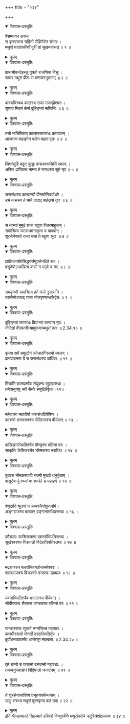 +++
title = "०३४"

+++

<details open><summary>विश्वास-प्रस्तुतिः</summary>

वैशम्पायन उवाच  
स कृष्णस्तत्र सहितो रौहिणेयेन संगतः ।  
मथुरां यादवाकीर्णां पुरीं तां सुखमावसत् ॥ १ ॥
</details>

<details><summary>मूलम्</summary>

वैशम्पायन उवाच  
स कृष्णस्तत्र सहितो रौहिणेयेन संगतः ।  
मथुरां यादवाकीर्णां पुरीं तां सुखमावसत् ॥ १ ॥
</details>

<details open><summary>विश्वास-प्रस्तुतिः</summary>

प्राप्तयौवनदेहस्तु युक्तो राजश्रिया विभुः ।  
चचार मथुरां प्रीतः स वनाकरभूषणाम् ॥ २ ॥
</details>

<details><summary>मूलम्</summary>

प्राप्तयौवनदेहस्तु युक्तो राजश्रिया विभुः ।  
चचार मथुरां प्रीतः स वनाकरभूषणाम् ॥ २ ॥
</details>

<details open><summary>विश्वास-प्रस्तुतिः</summary>

कस्यचित्त्वथ कालस्य राजा राजगृहेश्वरः ।  
शुश्राव निहतं कंसं दुहितृभ्यां महीपतिः ॥ ३ ॥
</details>

<details><summary>मूलम्</summary>

कस्यचित्त्वथ कालस्य राजा राजगृहेश्वरः ।  
शुश्राव निहतं कंसं दुहितृभ्यां महीपतिः ॥ ३ ॥
</details>

<details open><summary>विश्वास-प्रस्तुतिः</summary>

ततो नातिचिरात् कालाज्जरासंधः प्रतापवान् ।  
आजगाम षडङ्गेन बलेन महता वृतः ॥ ४ ॥
</details>

<details><summary>मूलम्</summary>

ततो नातिचिरात् कालाज्जरासंधः प्रतापवान् ।  
आजगाम षडङ्गेन बलेन महता वृतः ॥ ४ ॥
</details>

<details open><summary>विश्वास-प्रस्तुतिः</summary>

जिघांसुर्हि यदून् क्रुद्धः कंसस्यापचितिं स्मरन् ।  
अस्तिः प्राप्तिश्च नाम्ना ते मागधस्य सुते नृप ॥ ५ ॥
</details>

<details><summary>मूलम्</summary>

जिघांसुर्हि यदून् क्रुद्धः कंसस्यापचितिं स्मरन् ।  
अस्तिः प्राप्तिश्च नाम्ना ते मागधस्य सुते नृप ॥ ५ ॥
</details>

<details open><summary>विश्वास-प्रस्तुतिः</summary>

जरासंधस्य कल्याण्यौ पीनश्रोणिपयोधरे ।  
उभे कंसस्य ते भार्ये प्रादाद् बार्हद्रथो नृपः ॥ ६ ॥
</details>

<details><summary>मूलम्</summary>

जरासंधस्य कल्याण्यौ पीनश्रोणिपयोधरे ।  
उभे कंसस्य ते भार्ये प्रादाद् बार्हद्रथो नृपः ॥ ६ ॥
</details>

<details open><summary>विश्वास-प्रस्तुतिः</summary>

स ताभ्यां मुमुदे राजा बद्ध्वा पितरमाहुकम् ।  
समाश्रित्य जरासंधमनादृत्य च यादवान् ।  
शूरसेनेश्वरो राजा यथा ते बहुशः श्रुतः ॥ ७ ॥
</details>

<details><summary>मूलम्</summary>

स ताभ्यां मुमुदे राजा बद्ध्वा पितरमाहुकम् ।  
समाश्रित्य जरासंधमनादृत्य च यादवान् ।  
शूरसेनेश्वरो राजा यथा ते बहुशः श्रुतः ॥ ७ ॥
</details>

<details open><summary>विश्वास-प्रस्तुतिः</summary>

ज्ञातिकार्यार्थसिद्ध्यर्थमुग्रसेनहिते रतः ।  
वसुदेवोऽभवन्नित्यं कंसो न ममृषे च तम् ॥ ८ ॥
</details>

<details><summary>मूलम्</summary>

ज्ञातिकार्यार्थसिद्ध्यर्थमुग्रसेनहिते रतः ।  
वसुदेवोऽभवन्नित्यं कंसो न ममृषे च तम् ॥ ८ ॥
</details>

<details open><summary>विश्वास-प्रस्तुतिः</summary>

रामकृष्णौ समाश्रित्य हते कंसे दुरात्मनि ।  
उग्रसेनोऽभवद् राजा भोजवृष्ण्यन्धकैर्वृतः ॥ ९ ॥
</details>

<details><summary>मूलम्</summary>

रामकृष्णौ समाश्रित्य हते कंसे दुरात्मनि ।  
उग्रसेनोऽभवद् राजा भोजवृष्ण्यन्धकैर्वृतः ॥ ९ ॥
</details>

<details open><summary>विश्वास-प्रस्तुतिः</summary>

दुहितृभ्यां जरासंधः प्रियाभ्यां बलवान् नृपः ।  
नोदितो वीरपत्नीभ्यामुपायान्मथुरां ततः ॥ 2.34.१० ॥
</details>

<details><summary>मूलम्</summary>

दुहितृभ्यां जरासंधः प्रियाभ्यां बलवान् नृपः ।  
नोदितो वीरपत्नीभ्यामुपायान्मथुरां ततः ॥ 2.34.१० ॥
</details>

<details open><summary>विश्वास-प्रस्तुतिः</summary>

कृत्वा सर्वं समुद्योगं क्रोधादग्निसमो ज्वलन् ।  
प्रतापावनता ये च जरासंधस्य पार्थिवाः ॥ ११ ॥
</details>

<details><summary>मूलम्</summary>

कृत्वा सर्वं समुद्योगं क्रोधादग्निसमो ज्वलन् ।  
प्रतापावनता ये च जरासंधस्य पार्थिवाः ॥ ११ ॥
</details>

<details open><summary>विश्वास-प्रस्तुतिः</summary>

मित्राणि ज्ञातयश्चैव संयुक्ताः सुहृदस्तथा ।  
तमेवानुययुः सर्वे सैन्यैः समुदितैर्वृताः॥१२॥
</details>

<details><summary>मूलम्</summary>

मित्राणि ज्ञातयश्चैव संयुक्ताः सुहृदस्तथा ।  
तमेवानुययुः सर्वे सैन्यैः समुदितैर्वृताः॥१२॥
</details>

<details open><summary>विश्वास-प्रस्तुतिः</summary>

महेष्वासा महावीर्या जरासंधप्रियैषिणः ।  
कारूषो दन्तवक्त्रश्च चेदिराजश्च वीर्यवान् ॥ १३ ॥
</details>

<details><summary>मूलम्</summary>

महेष्वासा महावीर्या जरासंधप्रियैषिणः ।  
कारूषो दन्तवक्त्रश्च चेदिराजश्च वीर्यवान् ॥ १३ ॥
</details>

<details open><summary>विश्वास-प्रस्तुतिः</summary>

कलिङ्गाधिपतिश्चैव पौण्ड्रश्च बलिनां वरः ।  
साकृतिः केशिकश्चैव भीष्मकश्च नराधिपः ॥ १४ ॥
</details>

<details><summary>मूलम्</summary>

कलिङ्गाधिपतिश्चैव पौण्ड्रश्च बलिनां वरः ।  
साकृतिः केशिकश्चैव भीष्मकश्च नराधिपः ॥ १४ ॥
</details>

<details open><summary>विश्वास-प्रस्तुतिः</summary>

पुत्रश्च भीमकस्यापि रुक्मी मुख्यो धनुर्भृताम् ।  
वासुदेवार्जुनाभ्यां यः स्पर्धते स महाहवे ॥ १५ ॥
</details>

<details><summary>मूलम्</summary>

पुत्रश्च भीमकस्यापि रुक्मी मुख्यो धनुर्भृताम् ।  
वासुदेवार्जुनाभ्यां यः स्पर्धते स महाहवे ॥ १५ ॥
</details>

<details open><summary>विश्वास-प्रस्तुतिः</summary>

वेणुदारिः श्रुतर्वा च क्रथश्चैवांशुमानपि।  
अङ्गराजश्च बलवान् वङ्गानामधिपस्तथा ॥ १६ ॥
</details>

<details><summary>मूलम्</summary>

वेणुदारिः श्रुतर्वा च क्रथश्चैवांशुमानपि।  
अङ्गराजश्च बलवान् वङ्गानामधिपस्तथा ॥ १६ ॥
</details>

<details open><summary>विश्वास-प्रस्तुतिः</summary>

कौसल्यः काशिराजश्च दशार्णाधिपतिस्तथा ।  
सुखेश्वरश्च विक्रान्तो विदेहाधिपतिस्तथा ॥ १७ ॥
</details>

<details><summary>मूलम्</summary>

कौसल्यः काशिराजश्च दशार्णाधिपतिस्तथा ।  
सुखेश्वरश्च विक्रान्तो विदेहाधिपतिस्तथा ॥ १७ ॥
</details>

<details open><summary>विश्वास-प्रस्तुतिः</summary>

मद्रराजश्च बलवांस्त्रिगर्तानामथेश्वरः ।  
शाल्वराजश्च विक्रान्तो दरदश्च महाबलः ॥ १८ ॥
</details>

<details><summary>मूलम्</summary>

मद्रराजश्च बलवांस्त्रिगर्तानामथेश्वरः ।  
शाल्वराजश्च विक्रान्तो दरदश्च महाबलः ॥ १८ ॥
</details>

<details open><summary>विश्वास-प्रस्तुतिः</summary>

यवनाधिपतिश्चैव भगदत्तश्च वीर्यवान् ।  
सौवीरराजः शैब्यश्च पाण्ड्यश्च बलिनां वरः ॥ १९ ॥
</details>

<details><summary>मूलम्</summary>

यवनाधिपतिश्चैव भगदत्तश्च वीर्यवान् ।  
सौवीरराजः शैब्यश्च पाण्ड्यश्च बलिनां वरः ॥ १९ ॥
</details>

<details open><summary>विश्वास-प्रस्तुतिः</summary>

गान्धारराजः सुबलो नग्नजिच्च महाबलः ।  
काश्मीरराजो गोनर्दो दरदाधिपतिर्नृपः ।  
दुर्योधनादयश्चैव धार्तराष्ट्रा महाबलाः ॥ 2.34.२० ॥
</details>

<details><summary>मूलम्</summary>

गान्धारराजः सुबलो नग्नजिच्च महाबलः ।  
काश्मीरराजो गोनर्दो दरदाधिपतिर्नृपः ।  
दुर्योधनादयश्चैव धार्तराष्ट्रा महाबलाः ॥ 2.34.२० ॥
</details>

<details open><summary>विश्वास-प्रस्तुतिः</summary>

एते चान्ये च राजानो बलवन्तो महारथाः ।  
तमन्वयुर्जरासंधं विद्विषन्तो जनार्दनम् ॥ २१ ॥
</details>

<details><summary>मूलम्</summary>

एते चान्ये च राजानो बलवन्तो महारथाः ।  
तमन्वयुर्जरासंधं विद्विषन्तो जनार्दनम् ॥ २१ ॥
</details>

<details open><summary>विश्वास-प्रस्तुतिः</summary>

ते शूरसेनानाविश्य प्रभूतयवसेन्धनान् ।  
ऊषुः संरुध्य मथुरां पुरस्कृत्य बलं तदा ॥ २२ ॥
</details>

<details><summary>मूलम्</summary>

ते शूरसेनानाविश्य प्रभूतयवसेन्धनान् ।  
ऊषुः संरुध्य मथुरां पुरस्कृत्य बलं तदा ॥ २२ ॥
</details>
इति श्रीमहाभारते खिलभागे हरिवंशे विष्णुपर्वणि मथुरोपरोधे चतुस्त्रिंशोऽध्यायः ॥ ३४ ॥